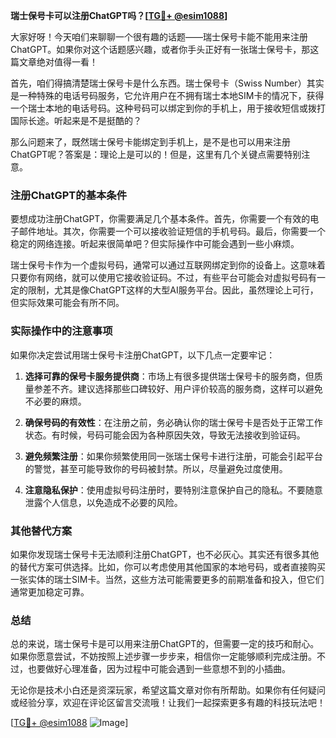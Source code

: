 **瑞士保号卡可以注册ChatGPT吗？[[TG💪+ @esim1088](https://t.me/s/esim1088)]**

大家好呀！今天咱们来聊聊一个很有趣的话题——瑞士保号卡能不能用来注册ChatGPT。如果你对这个话题感兴趣，或者你手头正好有一张瑞士保号卡，那这篇文章绝对值得一看！

首先，咱们得搞清楚瑞士保号卡是什么东西。瑞士保号卡（Swiss Number）其实是一种特殊的电话号码服务，它允许用户在不拥有瑞士本地SIM卡的情况下，获得一个瑞士本地的电话号码。这种号码可以绑定到你的手机上，用于接收短信或拨打国际长途。听起来是不是挺酷的？

那么问题来了，既然瑞士保号卡能绑定到手机上，是不是也可以用来注册ChatGPT呢？答案是：理论上是可以的！但是，这里有几个关键点需要特别注意。

### 注册ChatGPT的基本条件

要想成功注册ChatGPT，你需要满足几个基本条件。首先，你需要一个有效的电子邮件地址。其次，你需要一个可以接收验证短信的手机号码。最后，你需要一个稳定的网络连接。听起来很简单吧？但实际操作中可能会遇到一些小麻烦。

瑞士保号卡作为一个虚拟号码，通常可以通过互联网绑定到你的设备上。这意味着只要你有网络，就可以使用它接收验证码。不过，有些平台可能会对虚拟号码有一定的限制，尤其是像ChatGPT这样的大型AI服务平台。因此，虽然理论上可行，但实际效果可能会有所不同。

### 实际操作中的注意事项

如果你决定尝试用瑞士保号卡注册ChatGPT，以下几点一定要牢记：

1. **选择可靠的保号卡服务提供商**：市场上有很多提供瑞士保号卡的服务商，但质量参差不齐。建议选择那些口碑较好、用户评价较高的服务商，这样可以避免不必要的麻烦。

2. **确保号码的有效性**：在注册之前，务必确认你的瑞士保号卡是否处于正常工作状态。有时候，号码可能会因为各种原因失效，导致无法接收到验证码。

3. **避免频繁注册**：如果你频繁使用同一张瑞士保号卡进行注册，可能会引起平台的警觉，甚至可能导致你的号码被封禁。所以，尽量避免过度使用。

4. **注意隐私保护**：使用虚拟号码注册时，要特别注意保护自己的隐私。不要随意泄露个人信息，以免造成不必要的风险。

### 其他替代方案

如果你发现瑞士保号卡无法顺利注册ChatGPT，也不必灰心。其实还有很多其他的替代方案可供选择。比如，你可以考虑使用其他国家的本地号码，或者直接购买一张实体的瑞士SIM卡。当然，这些方法可能需要更多的前期准备和投入，但它们通常更加稳定可靠。

### 总结

总的来说，瑞士保号卡是可以用来注册ChatGPT的，但需要一定的技巧和耐心。如果你愿意尝试，不妨按照上述步骤一步步来，相信你一定能够顺利完成注册。不过，也要做好心理准备，因为过程中可能会遇到一些意想不到的小插曲。

无论你是技术小白还是资深玩家，希望这篇文章对你有所帮助。如果你有任何疑问或经验分享，欢迎在评论区留言交流哦！让我们一起探索更多有趣的科技玩法吧！

[[TG💪+ @esim1088](https://t.me/s/esim1088) ![Image](https://i.postimg.cc/4NQfJmqS/Snipaste-2025-05-13-00-14-12.png)]
